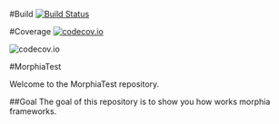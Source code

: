 #Build
[![Build Status](https://travis-ci.org/galexandre/morphiaTest.svg?branch=master)](https://travis-ci.org/galexandre/morphiaTest)

#Coverage 
[![codecov.io](https://codecov.io/github/galexandre/morphiaTest/coverage.svg?branch=master)](https://codecov.io/github/galexandre/morphiaTest?branch=master)

![codecov.io](https://codecov.io/github/galexandre/morphiaTest/branch.svg?branch=master)

#MorphiaTest

Welcome to the MorphiaTest repository.

##Goal
The goal of this repository is to show you how works morphia frameworks.
